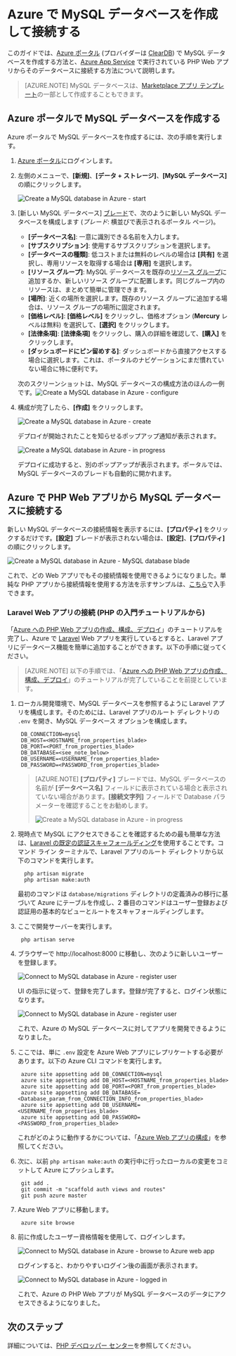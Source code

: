 <properties
	pageTitle="Azure で MySQL データベースを作成して接続する"
	description="Azure ポータルを使用して MySQL データベースを作成し、Azure の PHP Web アプリからそのデータベースに接続する方法について説明します。"
	documentationCenter="php"
	services="app-service\web"
	authors="cephalin"
	manager="wpickett"
	editor=""
	tags="mysql"/>

<tags
	ms.service="multiple"
	ms.workload="data-management"
	ms.tgt_pltfrm="na"
	ms.devlang="PHP"
	ms.topic="article"
	ms.date="06/03/2016"
	ms.author="robmcm;cephalin"/>

# Azure で MySQL データベースを作成して接続する

このガイドでは、[Azure ポータル](https://portal.azure.com) (プロバイダーは [ClearDB](http://www.cleardb.com/)) で MySQL データベースを作成する方法と、[Azure App Service](./app-service/app-service-value-prop-what-is.md) で実行されている PHP Web アプリからそのデータベースに接続する方法について説明します。

> [AZURE.NOTE] MySQL データベースは、[Marketplace アプリ テンプレート](./app-service-web/app-service-web-create-web-app-from-marketplace.md)の一部として作成することもできます。

## Azure ポータルで MySQL データベースを作成する

Azure ポータルで MySQL データベースを作成するには、次の手順を実行します。

1. [Azure ポータル](https://portal.azure.com)にログインします。

2. 左側のメニューで、**[新規]**、**[データ + ストレージ]**、**[MySQL データベース]** の順にクリックします。

	![Create a MySQL database in Azure - start](./media/store-php-create-mysql-database/create-db-1-start.png)

2. [新しい MySQL データベース] [ブレード](azure-portal-overview.md)で、次のように新しい MySQL データベースを構成します (*ブレード*: 横並びで表示されるポータル ページ)。

	- **[データベース名]**: 一意に識別できる名前を入力します。
	- **[サブスクリプション]**: 使用するサブスクリプションを選択します。
	- **[データベースの種類]**: 低コストまたは無料のレベルの場合は **[共有]** を選択し、専用リソースを取得する場合は **[専用]** を選択します。 
	- **[リソース グループ]**: MySQL データベースを既存の[リソース グループ](../resource-group-overview.md)に追加するか、新しいリソース グループに配置します。同じグループ内のリソースは、まとめて簡単に管理できます。
	- **[場所]**: 近くの場所を選択します。既存のリソース グループに追加する場合は、リソース グループの場所に固定されます。
	- **[価格レベル]**: **[価格レベル]** をクリックし、価格オプション (**Mercury** レベルは無料) を選択して、**[選択]** をクリックします。 
	- **[法律条項]**: **[法律条項]** をクリックし、購入の詳細を確認して、**[購入]** をクリックします。
	- **[ダッシュボードにピン留めする]**: ダッシュボードから直接アクセスする場合に選択します。これは、ポータルのナビゲーションにまだ慣れていない場合に特に便利です。
	
    次のスクリーンショットは、MySQL データベースの構成方法のほんの一例です。![Create a MySQL database in Azure - configure](./media/store-php-create-mysql-database/create-db-2-configure.png)

3. 構成が完了したら、**[作成]** をクリックします。

	![Create a MySQL database in Azure - create](./media/store-php-create-mysql-database/create-db-3-create.png)

	デプロイが開始されたことを知らせるポップアップ通知が表示されます。

	![Create a MySQL database in Azure - in progress](./media/store-php-create-mysql-database/create-db-4-started-status.png)

	デプロイに成功すると、別のポップアップが表示されます。ポータルでは、MySQL データベースのブレードも自動的に開かれます。

## Azure で PHP Web アプリから MySQL データベースに接続する

新しい MySQL データベースの接続情報を表示するには、**[プロパティ]** をクリックするだけです。**[設定]** ブレードが表示されない場合は、**[設定]**、**[プロパティ]** の順にクリックします。
	
![Create a MySQL database in Azure - MySQL database blade](./media/store-php-create-mysql-database/create-db-5-finished-db-blade.png)

これで、どの Web アプリでもその接続情報を使用できるようになりました。単純な PHP アプリから接続情報を使用する方法を示すサンプルは、[こちら](https://github.com/WindowsAzure/azure-sdk-for-php-samples/tree/master/tasklist-mysql)で入手できます。

### Laravel Web アプリの接続 (PHP の入門チュートリアルから)

「[Azure への PHP Web アプリの作成、構成、デプロイ](./app-service-web/app-service-web-php-get-started.md)」のチュートリアルを完了し、Azure で [Laravel](https://www.laravel.com/) Web アプリを実行しているとすると、Laravel アプリにデータベース機能を簡単に追加することができます。以下の手順に従ってください。

>[AZURE.NOTE] 以下の手順では、「[Azure への PHP Web アプリの作成、構成、デプロイ](./app-service-web/app-service-web-php-get-started.md)」のチュートリアルが完了していることを前提としています。

1. ローカル開発環境で、MySQL データベースを参照するように Laravel アプリを構成します。そのためには、Laravel アプリのルート ディレクトリの `.env` を開き、MySQL データベース オプションを構成します。

		DB_CONNECTION=mysql
		DB_HOST=<HOSTNAME_from_properties_blade>
		DB_PORT=<PORT_from_properties_blade>
		DB_DATABASE=<see_note_below>
		DB_USERNAME=<USERNAME_from_properties_blade>
		DB_PASSWORD=<PASSWORD_from_properties_blade>

	>[AZURE.NOTE] **[プロパティ]** ブレードでは、MySQL データベースの名前が **[データベース名]** フィールドに表示されている場合と表示されていない場合があります。**[接続文字列]** フィールドで Database パラメーターを確認することをお勧めします。
	>
	>![Create a MySQL database in Azure - in progress](./media/store-php-create-mysql-database/connect-db-1-database-name.png)

2. 現時点で MySQL にアクセスできることを確認するための最も簡単な方法は、[Laravel の既定の認証スキャフォールディング](https://laravel.com/docs/5.2/authentication#authentication-quickstart)を使用することです。コマンド ライン ターミナルで、Laravel アプリのルート ディレクトリから以下のコマンドを実行します。

		 php artisan migrate
		 php artisan make:auth

	最初のコマンドは `database/migrations` ディレクトリの定義済みの移行に基づいて Azure にテーブルを作成し、2 番目のコマンドはユーザー登録および認証用の基本的なビューとルートをスキャフォールディングします。

3. ここで開発サーバーを実行します。

		php artisan serve

4. ブラウザーで http://localhost:8000 に移動し、次のように新しいユーザーを登録します。

	![Connect to MySQL database in Azure - register user](./media/store-php-create-mysql-database/connect-db-2-development-server.png)

	UI の指示に従って、登録を完了します。登録が完了すると、ログイン状態になります。
	
	![Connect to MySQL database in Azure - register user](./media/store-php-create-mysql-database/connect-db-3-registered-user.png)

	これで、Azure の MySQL データベースに対してアプリを開発できるようになりました。

5. ここでは、単に `.env` 設定を Azure Web アプリにレプリケートする必要があります。以下の Azure CLI コマンドを実行します。

		azure site appsetting add DB_CONNECTION=mysql
		azure site appsetting add DB_HOST=<HOSTNAME_from_properties_blade>
		azure site appsetting add DB_PORT=<PORT_from_properties_blade>
		azure site appsetting add DB_DATABASE=<Database_param_from_CONNECTION_INFO_from_properties_blade>
		azure site appsetting add DB_USERNAME=<USERNAME_from_properties_blade>
		azure site appsetting add DB_PASSWORD=<PASSWORD_from_properties_blade>

	これがどのように動作するかについては、「[Azure Web アプリの構成](./app-service-web/app-service-web-php-get-started.md#configure)」を参照してください。

6. 次に、以前 `php artisan make:auth` の実行中に行ったローカルの変更をコミットして Azure にプッシュします。

		git add .
		git commit -m "scaffold auth views and routes"
		git push azure master

7. Azure Web アプリに移動します。

		azure site browse

8. 前に作成したユーザー資格情報を使用して、ログインします。

	![Connect to MySQL database in Azure - browse to Azure web app](./media/store-php-create-mysql-database/connect-db-4-browse-azure-webapp.png)

	ログインすると、わかりやすいログイン後の画面が表示されます。
	
	![Connect to MySQL database in Azure - logged in](./media/store-php-create-mysql-database/connect-db-5-logged-in.png)

	これで、Azure の PHP Web アプリが MySQL データベースのデータにアクセスできるようになりました。

## 次のステップ

詳細については、[PHP デベロッパー センター](/develop/php/)を参照してください。

<!---HONumber=AcomDC_0608_2016-->